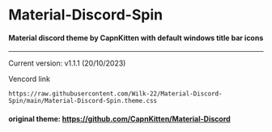 # Material-Discord-Spin
#### Material discord theme by CapnKitten with default windows title bar icons
<hr>

Current version: v1.1.1 (20/10/2023)

Vencord link
```
https://raw.githubusercontent.com/Wilk-22/Material-Discord-Spin/main/Material-Discord-Spin.theme.css
```

#### original theme: https://github.com/CapnKitten/Material-Discord
